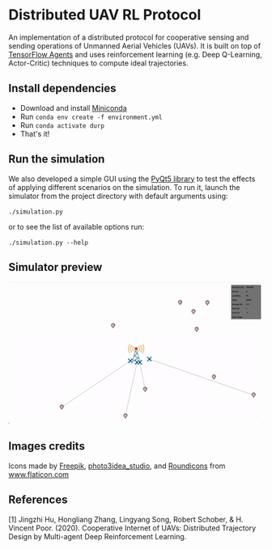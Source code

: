 # Distributed UAV RL Protocol
An implementation of a distributed protocol for cooperative sensing and sending operations of Unmanned Aerial Vehicles (UAVs). It is built on top of [TensorFlow Agents](https://www.tensorflow.org/agents) and uses reinforcement learning (e.g. Deep Q-Learning, Actor-Critic) techniques to compute ideal trajectories.

## Install dependencies
- Download and install [Miniconda](https://docs.conda.io/en/latest/miniconda.html)
- Run ```conda env create -f environment.yml```
- Run ```conda activate durp```
- That's it!

## Run the simulation
We also developed a simple GUI using the [PyQt5 library](https://www.riverbankcomputing.com/software/pyqt/) to test the effects of applying different scenarios on the simulation. To run it, launch the simulator from the project directory with default arguments using:

```shell
./simulation.py
```
or to see the list of available options run:

```shell
./simulation.py --help
```

## Simulator preview

<img src="images/simulation.gif">

## Images credits
Icons made by <a href="https://www.freepik.com" title="Freepik">Freepik</a>, <a href="https://www.flaticon.com/authors/photo3idea-studio" title="photo3idea_studio">photo3idea_studio</a>, and <a href="https://www.flaticon.com/authors/roundicons" title="Roundicons">Roundicons</a> from <a href="https://www.flaticon.com/" title="Flaticon">www.flaticon.com</a>

## References
[1] Jingzhi Hu, Hongliang Zhang, Lingyang Song, Robert Schober, & H. Vincent Poor. (2020). Cooperative Internet of UAVs: Distributed Trajectory Design by Multi-agent Deep Reinforcement Learning.
